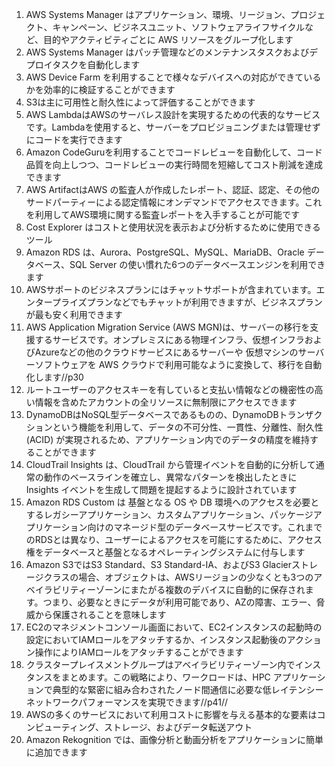 1. AWS Systems Manager はアプリケーション、環境、リージョン、プロジェクト、キャンペーン、ビジネスユニット、ソフトウェアライフサイクルなど、目的やアクティビティごとに AWS リソースをグループ化します
2. AWS Systems Manager はパッチ管理などのメンテナンスタスクおよびデプロイタスクを自動化します
3. AWS Device Farm を利用することで様々なデバイスへの対応ができているかを効率的に検証することができます
4. S3は主に可用性と耐久性によって評価することができます
5. AWS LambdaはAWSのサーバレス設計を実現するための代表的なサービスです。Lambdaを使用すると、サーバーをプロビジョニングまたは管理せずにコードを実行できます
6. Amazon CodeGuruを利用することでコードレビューを自動化して、コード品質を向上しつつ、コードレビューの実行時間を短縮してコスト削減を達成できます
7. AWS ArtifactはAWS の監査人が作成したレポート、認証、認定、その他のサードパーティーによる認定情報にオンデマンドでアクセスできます。これを利用してAWS環境に関する監査レポートを入手することが可能です
8. Cost Explorer はコストと使用状況を表示および分析するために使用できるツール
9. Amazon RDS は、Aurora、PostgreSQL、MySQL、MariaDB、Oracle データベース、SQL Server の使い慣れた6つのデータベースエンジンを利用できます
10. AWSサポートのビジネスプランにはチャットサポートが含まれています。エンタープライズプランなどでもチャットが利用できますが、ビジネスプランが最も安く利用できます
11. AWS Application Migration Service (AWS MGN)は、サーバーの移行を支援するサービスです。オンプレミスにある物理インフラ、仮想インフラおよびAzureなどの他のクラウドサービスにあるサーバーや 仮想マシンのサーバーソフトウェアを AWS クラウドで利用可能なように変換して、移行を自動化します//p30
12. ルートユーザーのアクセスキーを有していると支払い情報などの機密性の高い情報を含めたアカウントの全リソースに無制限にアクセスできます
13. DynamoDBはNoSQL型データベースであるものの、DynamoDBトランザクションという機能を利用して、データの不可分性、一貫性、分離性、耐久性 (ACID) が実現されるため、アプリケーション内でのデータの精度を維持することができます
14. CloudTrail Insights は、CloudTrail から管理イベントを自動的に分析して通常の動作のベースラインを確立し、異常なパターンを検出したときに Insights イベントを生成して問題を提起するように設計されています
15. Amazon RDS Custom は 基盤となる OS や DB 環境へのアクセスを必要とするレガシーアプリケーション、カスタムアプリケーション、パッケージアプリケーション向けのマネージド型のデータベースサービスです。これまでのRDSとは異なり、ユーザーによるアクセスを可能にするために、アクセス権をデータベースと基盤となるオペレーティングシステムに付与します
16. Amazon S3ではS3 Standard、S3 Standard-IA、およびS3 Glacierストレージクラスの場合、オブジェクトは、AWSリージョンの少なくとも3つのアベイラビリティーゾーンにまたがる複数のデバイスに自動的に保存されます。つまり、必要なときにデータが利用可能であり、AZの障害、エラー、脅威から保護されることを意味します
17. EC2のマネジメントコンソール画面において、EC2インスタンスの起動時の設定においてIAMロールをアタッチするか、インスタンス起動後のアクション操作によりIAMロールをアタッチすることができます
18. クラスタープレイスメントグループはアベイラビリティーゾーン内でインスタンスをまとめます。この戦略により、ワークロードは、HPC アプリケーションで典型的な緊密に組み合わされたノード間通信に必要な低レイテンシーネットワークパフォーマンスを実現できます//p41//
19. AWSの多くのサービスにおいて利用コストに影響を与える基本的な要素はコンピューティング、ストレージ、およびデータ転送アウト
20. Amazon Rekognition では、画像分析と動画分析をアプリケーションに簡単に追加できます
